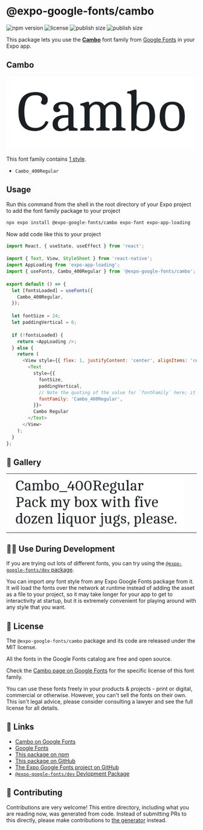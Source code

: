 # @expo-google-fonts/cambo

![npm version](https://flat.badgen.net/npm/v/@expo-google-fonts/cambo)
![license](https://flat.badgen.net/github/license/expo/google-fonts)
![publish size](https://flat.badgen.net/packagephobia/install/@expo-google-fonts/cambo)
![publish size](https://flat.badgen.net/packagephobia/publish/@expo-google-fonts/cambo)

This package lets you use the [**Cambo**](https://fonts.google.com/specimen/Cambo) font family from [Google Fonts](https://fonts.google.com/) in your Expo app.

## Cambo

![Cambo](./font-family.png)

This font family contains [1 style](#-gallery).

- `Cambo_400Regular`

## Usage

Run this command from the shell in the root directory of your Expo project to add the font family package to your project
```sh
npx expo install @expo-google-fonts/cambo expo-font expo-app-loading
```

Now add code like this to your project
```js
import React, { useState, useEffect } from 'react';

import { Text, View, StyleSheet } from 'react-native';
import AppLoading from 'expo-app-loading';
import { useFonts, Cambo_400Regular } from '@expo-google-fonts/cambo';

export default () => {
  let [fontsLoaded] = useFonts({
    Cambo_400Regular,
  });

  let fontSize = 24;
  let paddingVertical = 6;

  if (!fontsLoaded) {
    return <AppLoading />;
  } else {
    return (
      <View style={{ flex: 1, justifyContent: 'center', alignItems: 'center' }}>
        <Text
          style={{
            fontSize,
            paddingVertical,
            // Note the quoting of the value for `fontFamily` here; it expects a string!
            fontFamily: 'Cambo_400Regular',
          }}>
          Cambo Regular
        </Text>
      </View>
    );
  }
};

```

## 🔡 Gallery


||||
|-|-|-|
|![Cambo_400Regular](./Cambo_400Regular.ttf.png)||||


## 👩‍💻 Use During Development

If you are trying out lots of different fonts, you can try using the [`@expo-google-fonts/dev` package](https://github.com/expo/google-fonts/tree/master/font-packages/dev#readme).

You can import *any* font style from any Expo Google Fonts package from it. It will load the fonts
over the network at runtime instead of adding the asset as a file to your project, so it may take longer
for your app to get to interactivity at startup, but it is extremely convenient
for playing around with any style that you want.

## 📖 License

The `@expo-google-fonts/cambo` package and its code are released under the MIT license.

All the fonts in the Google Fonts catalog are free and open source.

Check the [Cambo page on Google Fonts](https://fonts.google.com/specimen/Cambo) for the specific license of this font family.

You can use these fonts freely in your products & projects - print or digital, commercial or otherwise. However, you can't sell the fonts on their own. This isn't legal advice, please consider consulting a lawyer and see the full license for all details.

## 🔗 Links

- [Cambo on Google Fonts](https://fonts.google.com/specimen/Cambo)
- [Google Fonts](https://fonts.google.com/)
- [This package on npm](https://www.npmjs.com/package/@expo-google-fonts/cambo)
- [This package on GitHub](https://github.com/expo/google-fonts/tree/master/font-packages/cambo)
- [The Expo Google Fonts project on GitHub](https://github.com/expo/google-fonts)
- [`@expo-google-fonts/dev` Devlopment Package](https://github.com/expo/google-fonts/tree/master/font-packages/dev)

## 🤝 Contributing

Contributions are very welcome! This entire directory, including what you are reading now, was generated from code. Instead of submitting PRs to this directly, please make contributions to [the generator](https://github.com/expo/google-fonts/tree/master/packages/generator) instead.
